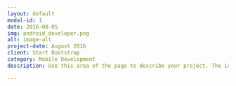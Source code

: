```yaml
---
layout: default
modal-id: 1
date: 2016-08-05
img: android_developer.png
alt: image-alt
project-date: August 2016
client: Start Bootstrap
category: Mobile Development
description: Use this area of the page to describe your project. The icon above is part of a free icon set by <a href="https://sellfy.com/p/8Q9P/jV3VZ/">Flat Icons</a>. On their website, you can download their free set with 16 icons, or you can purchase the entire set with 146 icons for only $12!

---
```

